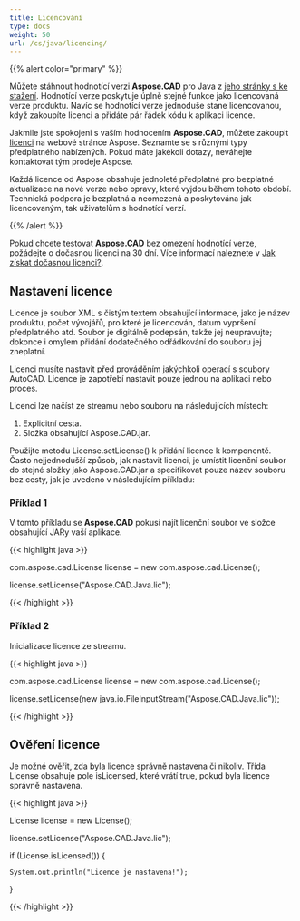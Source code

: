 ```yaml
---
title: Licencování
type: docs
weight: 50
url: /cs/java/licencing/
---
```


{{% alert color="primary" %}}

Můžete stáhnout hodnotící verzi **Aspose.CAD** pro Java z [jeho stránky s ke stažení](https://releases.aspose.com/java/repo/com/aspose/aspose-cad/). Hodnotící verze poskytuje úplně stejné funkce jako licencovaná verze produktu. Navíc se hodnotící verze jednoduše stane licencovanou, když zakoupíte licenci a přidáte pár řádek kódu k aplikaci licence.

Jakmile jste spokojeni s vaším hodnocením **Aspose.CAD**, můžete zakoupit [licenci](https://purchase.aspose.com/buy) na webové stránce Aspose. Seznamte se s různými typy předplatného nabízených. Pokud máte jakékoli dotazy, neváhejte kontaktovat tým prodeje Aspose.

Každá licence od Aspose obsahuje jednoleté předplatné pro bezplatné aktualizace na nové verze nebo opravy, které vyjdou během tohoto období. Technická podpora je bezplatná a neomezená a poskytována jak licencovaným, tak uživatelům s hodnotící verzí.

{{% /alert %}}

Pokud chcete testovat **Aspose.CAD** bez omezení hodnotící verze, požádejte o dočasnou licenci na 30 dní. Více informací naleznete v [Jak získat dočasnou licenci?](https://purchase.aspose.com/temporary-license).

## **Nastavení licence**

Licence je soubor XML s čistým textem obsahující informace, jako je název produktu, počet vývojářů, pro které je licencován, datum vypršení předplatného atd. Soubor je digitálně podepsán, takže jej neupravujte; dokonce i omylem přidání dodatečného odřádkování do souboru jej zneplatní.

Licenci musíte nastavit před prováděním jakýchkoli operací s soubory AutoCAD. Licence je zapotřebí nastavit pouze jednou na aplikaci nebo proces.

Licenci lze načíst ze streamu nebo souboru na následujících místech:

1. Explicitní cesta.
1. Složka obsahující Aspose.CAD.jar.

Použijte metodu License.setLicense() k přidání licence k komponentě. Často nejjednodušší způsob, jak nastavit licenci, je umístit licenční soubor do stejné složky jako Aspose.CAD.jar a specifikovat pouze název souboru bez cesty, jak je uvedeno v následujícím příkladu:

### **Příklad 1**

V tomto příkladu se **Aspose.CAD** pokusí najít licenční soubor ve složce obsahující JARy vaší aplikace.

{{< highlight java >}}

com.aspose.cad.License license = new com.aspose.cad.License();

license.setLicense("Aspose.CAD.Java.lic");

{{< /highlight >}}

### **Příklad 2**

Inicializace licence ze streamu.

{{< highlight java >}}

com.aspose.cad.License license = new com.aspose.cad.License();

license.setLicense(new java.io.FileInputStream("Aspose.CAD.Java.lic"));

{{< /highlight >}}

## **Ověření licence**

Je možné ověřit, zda byla licence správně nastavena či nikoliv. Třída License obsahuje pole isLicensed, které vrátí true, pokud byla licence správně nastavena.

{{< highlight java >}}

License license = new License();

license.setLicense("Aspose.CAD.Java.lic");

if (License.isLicensed()) {

    System.out.println("Licence je nastavena!");

}

{{< /highlight >}}
